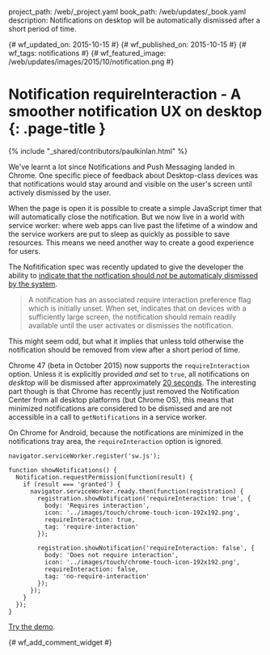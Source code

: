 project_path: /web/_project.yaml
book_path: /web/updates/_book.yaml
description: Notifications on desktop will be automatically dismissed after a short period of time.

{# wf_updated_on: 2015-10-15 #}
{# wf_published_on: 2015-10-15 #}
{# wf_tags: notifications #}
{# wf_featured_image: /web/updates/images/2015/10/notification.png #}

# Notification requireInteraction - A smoother notification UX on desktop {: .page-title }

{% include "_shared/contributors/paulkinlan.html" %}

We've learnt a lot since Notifications and Push Messaging landed in Chrome. One
specific piece of feedback about Desktop-class devices was that notifications
would stay around and visible on the user's screen until actively dismissed by the user.

When the page is open it is possible to create a simple JavaScript timer that will automatically
close the notification. But we now live in a world with service worker: where web apps can
live past the lifetime of a window and the service workers are put to sleep as quickly as possible
to save resources. This means we need another way to create a good experience for users.

The Nofitification spec was recently updated to give the developer the ability to 
[indicate that the notfication should _not_ be automaticaly dismissed by the system](https://notifications.spec.whatwg.org/#require-interaction-preference-flag).  

> A notification has an associated require interaction preference flag which is initially 
> unset. When set, indicates that on devices with a sufficiently large screen, the notification 
> should remain readily available until the user activates or dismisses the notification.

This might seem odd, but what it implies that unless told otherwise the notification
should be removed from view after a short period of time.

Chrome 47 (beta in October 2015) now supports the `requireInteraction` option. Unless it is explicitly 
provided *and* set to `true`, all notifications on *desktop* will be dismissed after
approximately [20 seconds](https://crbug.com/530697#c9). The interesting part though is that Chrome has 
recently just removed the Notification Center from all desktop platforms (but Chrome OS), this means that 
minimized notifications are considered to be dismissed and are not accessible in a call to `getNotifications` 
in a service worker.

On Chrome for Android, because the notifications are minimized in the notifications tray area, the 
`requireInteraction` option is ignored. 

    navigator.serviceWorker.register('sw.js');

    function showNotifications() {
      Notification.requestPermission(function(result) {
        if (result === 'granted') {
          navigator.serviceWorker.ready.then(function(registration) {
            registration.showNotification('requireInteraction: true', {
              body: 'Requires interaction',
              icon: '../images/touch/chrome-touch-icon-192x192.png',
              requireInteraction: true,
              tag: 'require-interaction'
            });

            registration.showNotification('requireInteraction: false', {
              body: 'Does not require interaction',
              icon: '../images/touch/chrome-touch-icon-192x192.png',
              requireInteraction: false,
              tag: 'no-require-interaction'
            });
          });
        }
      });
    }


[Try the demo](https://googlechrome.github.io/samples/notifications/requireInteraction.html).


{# wf_add_comment_widget #}
